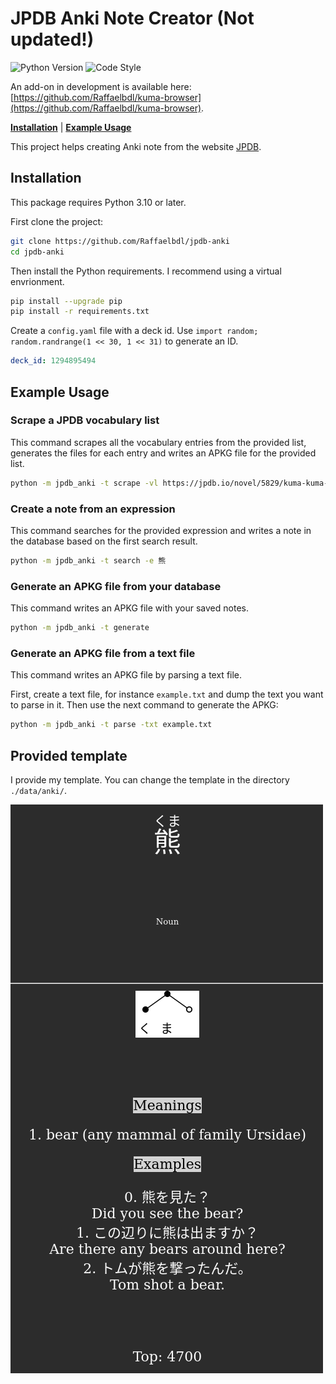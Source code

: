 # JPDB Anki Note Creator (Not updated!)

![Python Version](https://img.shields.io/badge/Python->=3.10-blue)
![Code Style](https://img.shields.io/badge/Code_Style-black-black)

An add-on in development is available here: [https://github.com/Raffaelbdl/kuma-browser](https://github.com/Raffaelbdl/kuma-browser).

[**Installation**](#installation) 
| [**Example Usage**](#example-usage)

This project helps creating Anki note from the website [JPDB](https://jpdb.io/).

## Installation
This package requires Python 3.10 or later.

First clone the project:
```bash
git clone https://github.com/Raffaelbdl/jpdb-anki
cd jpdb-anki
```

Then install the Python requirements. I recommend using a virtual envrionment.
```bash
pip install --upgrade pip
pip install -r requirements.txt
```

Create a `config.yaml` file with a deck id. Use `import random; random.randrange(1 << 30, 1 << 31)` to generate an ID.
```yaml
deck_id: 1294895494
```

## Example Usage
### Scrape a JPDB vocabulary list

This command scrapes all the vocabulary entries from the provided list, generates the files for each entry and writes an APKG file for the provided list.

```bash
python -m jpdb_anki -t scrape -vl https://jpdb.io/novel/5829/kuma-kuma-kuma-bear/vocabulary-list
```

### Create a note from an expression

This command searches for the provided expression and writes a note in the database based on the first search result.

```bash
python -m jpdb_anki -t search -e 熊
```

### Generate an APKG file from your database

This command writes an APKG file with your saved notes.

```bash
python -m jpdb_anki -t generate
```

### Generate an APKG file from a text file

This command writes an APKG file by parsing a text file.

First, create a text file, for instance `example.txt` and dump the text you want to parse in it.
Then use the next command to generate the APKG:

```bash
python -m jpdb_anki -t parse -txt example.txt
```

## Provided template
I provide my template. You can change the template in the directory `./data/anki/`.

![kuma](./resources/kuma.png)
